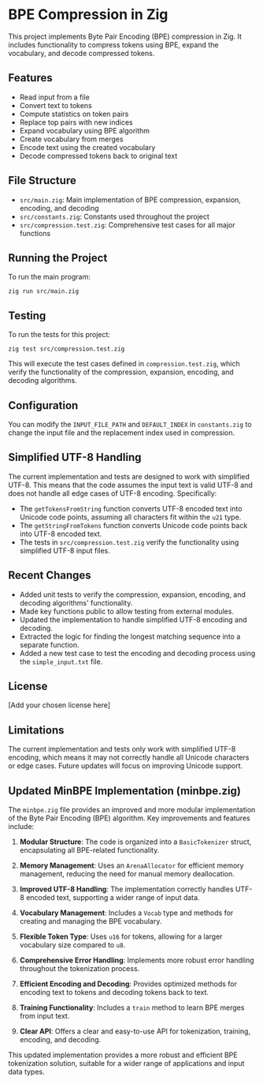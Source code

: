 # BPE Compression in Zig

This project implements Byte Pair Encoding (BPE) compression in Zig. It includes functionality to compress tokens using BPE, expand the vocabulary, and decode compressed tokens.

## Features

- Read input from a file
- Convert text to tokens
- Compute statistics on token pairs
- Replace top pairs with new indices
- Expand vocabulary using BPE algorithm
- Create vocabulary from merges
- Encode text using the created vocabulary
- Decode compressed tokens back to original text

## File Structure

- `src/main.zig`: Main implementation of BPE compression, expansion, encoding, and decoding
- `src/constants.zig`: Constants used throughout the project
- `src/compression.test.zig`: Comprehensive test cases for all major functions

## Running the Project

To run the main program:

```
zig run src/main.zig
```

## Testing

To run the tests for this project:

```
zig test src/compression.test.zig
```

This will execute the test cases defined in `compression.test.zig`, which verify the functionality of the compression, expansion, encoding, and decoding algorithms.

## Configuration

You can modify the `INPUT_FILE_PATH` and `DEFAULT_INDEX` in `constants.zig` to change the input file and the replacement index used in compression.

## Simplified UTF-8 Handling

The current implementation and tests are designed to work with simplified UTF-8. This means that the code assumes the input text is valid UTF-8 and does not handle all edge cases of UTF-8 encoding. Specifically:

- The `getTokensFromString` function converts UTF-8 encoded text into Unicode code points, assuming all characters fit within the `u21` type.
- The `getStringFromTokens` function converts Unicode code points back into UTF-8 encoded text.
- The tests in `src/compression.test.zig` verify the functionality using simplified UTF-8 input files.

## Recent Changes

- Added unit tests to verify the compression, expansion, encoding, and decoding algorithms' functionality.
- Made key functions public to allow testing from external modules.
- Updated the implementation to handle simplified UTF-8 encoding and decoding.
- Extracted the logic for finding the longest matching sequence into a separate function.
- Added a new test case to test the encoding and decoding process using the `simple_input.txt` file.

## License

[Add your chosen license here]

## Limitations

The current implementation and tests only work with simplified UTF-8 encoding, which means it may not correctly handle all Unicode characters or edge cases. Future updates will focus on improving Unicode support.
## Updated MinBPE Implementation (minbpe.zig)

The `minbpe.zig` file provides an improved and more modular implementation of the Byte Pair Encoding (BPE) algorithm. Key improvements and features include:

1. **Modular Structure**: The code is organized into a `BasicTokenizer` struct, encapsulating all BPE-related functionality.

2. **Memory Management**: Uses an `ArenaAllocator` for efficient memory management, reducing the need for manual memory deallocation.

3. **Improved UTF-8 Handling**: The implementation correctly handles UTF-8 encoded text, supporting a wider range of input data.

4. **Vocabulary Management**: Includes a `Vocab` type and methods for creating and managing the BPE vocabulary.

5. **Flexible Token Type**: Uses `u16` for tokens, allowing for a larger vocabulary size compared to `u8`.

6. **Comprehensive Error Handling**: Implements more robust error handling throughout the tokenization process.

7. **Efficient Encoding and Decoding**: Provides optimized methods for encoding text to tokens and decoding tokens back to text.

8. **Training Functionality**: Includes a `train` method to learn BPE merges from input text.

9. **Clear API**: Offers a clear and easy-to-use API for tokenization, training, encoding, and decoding.

This updated implementation provides a more robust and efficient BPE tokenization solution, suitable for a wider range of applications and input data types.
